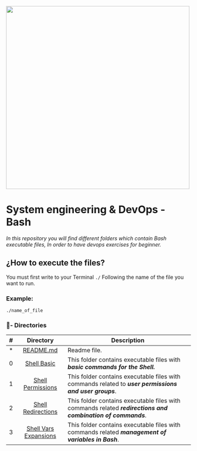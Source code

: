 <img src="https://blog.desdelinux.net/wp-content/uploads/2019/01/bash-logo.jpg" high="" width="500">

# System engineering & DevOps - Bash

_In this repository you will find different folders which contain Bash executable files, In order to have devops exercises for beginner._

## ¿How to execute the files?

You must first write to your Terminal `./` Following the name of the file you want to run.

### Example:
```
./name_of_file
```

### :file_folder:- Directories

#|Directory|Description
---|:---:|---
*|[README.md](./README.md)| Readme file.
0|[Shell Basic](./0x00-shell_basics)|This folder contains executable files with **_basic commands for the Shell._**
1|[Shell Permissions](./0x01-shell_permissions)| This folder contains executable files with commands related to **_user permissions and user groups_**.
2|[Shell Redirections](./0x02-shell_redirections)| This folder contains executable files with commands related **_redirections and combination of commands_**.
3|[Shell Vars Expansions](./0x03-shell_variables_expansions)| This folder contains executable files with commands related **_management of variables in Bash_**.
